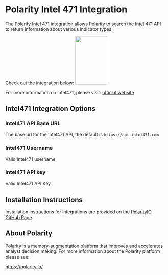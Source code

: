 # Polarity Intel 471 Integration

The Polarity Intel 471 integration allows Polarity to search the Intel 471 API to return information about various indicator types.


Check out the integration below:
<img src="https://user-images.githubusercontent.com/22529325/69731987-d766e500-10f8-11ea-9f9f-25b774097528.png"  width="100px" height="150px">


For more information on Intel471, please visit: [official website](https://intel471.com/)
## Intel471 Integration Options

### Intel471 API Base URL
The base url for the Intel471 API, the default is `https://api.intel471.com`

### Intel471 Username
Valid Intel471 username.

### Intel471 API key
Valid Intel471 API Key.

## Installation Instructions

Installation instructions for integrations are provided on the [PolarityIO GitHub Page](https://polarityio.github.io/).

## About Polarity

Polarity is a memory-augmentation platform that improves and accelerates analyst decision making.  For more information about the Polarity platform please see:

https://polarity.io/
